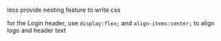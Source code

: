 less provide nesting feature to write css

for the Login header, use `display:flex;` and `align-items:center;` to align logo and header text